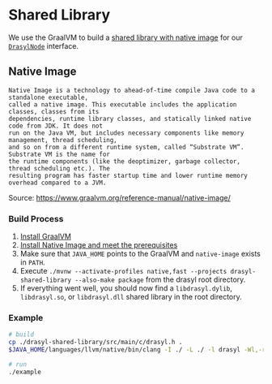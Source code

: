# Shared Library

We use the GraalVM to build a [shared library with native image](https://www.graalvm.org/dev/reference-manual/native-image/guides/build-native-shared-library/) for our [`DrasylNode`](https://api.drasyl.org/master/org/drasyl/node/DrasylNode.html) interface.

## Native Image

    Native Image is a technology to ahead-of-time compile Java code to a standalone executable,
    called a native image. This executable includes the application classes, classes from its
    dependencies, runtime library classes, and statically linked native code from JDK. It does not
    run on the Java VM, but includes necessary components like memory management, thread scheduling,
    and so on from a different runtime system, called “Substrate VM”. Substrate VM is the name for
    the runtime components (like the deoptimizer, garbage collector, thread scheduling etc.). The
    resulting program has faster startup time and lower runtime memory overhead compared to a JVM.

Source: https://www.graalvm.org/reference-manual/native-image/

### Build Process

1. [Install GraalVM](https://www.graalvm.org/docs/getting-started/)
1. [Install Native Image and meet the prerequisites](https://www.graalvm.org/dev/reference-manual/native-image/guides/build-native-shared-library/)
1. Make sure that `JAVA_HOME` points to the GraalVM and `native-image` exists in `PATH`.
1. Execute `./mvnw --activate-profiles native,fast --projects drasyl-shared-library --also-make package` from the drasyl
   root directory.
1. If everything went well, you should now find a `libdrasyl.dylib`, `libdrasyl.so`, or `libdrasyl.dll` shared library in the root
   directory.

### Example
```bash
# build
cp ./drasyl-shared-library/src/main/c/drasyl.h .
$JAVA_HOME/languages/llvm/native/bin/clang -I ./ -L ./ -l drasyl -Wl,-rpath ./ -o example ./drasyl-shared-library/examples/c/example.c

# run
./example
```
